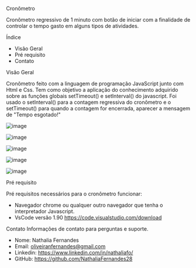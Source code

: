 Cronômetro

Cronômetro regressivo de 1 minuto com botão de iniciar com a finalidade de controlar o tempo gasto em alguns tipos de atividades. 

Índice 
* Visão Geral
* Pré requisito
* Contato

  

Visão Geral 

Cronômetro feito com a linguagem de programação JavaScript junto com Html e Css. Tem como objetivo a aplicação do conhecimento adquirido 
sobre as funções globais setTimeout() e setInterval() do javascript. Foi usado o setInterval() para a contagem regressiva do cronômetro e o setTimeout()
para quando a contagem for encerrada, aparecer a mensagem de "Tempo esgotado!"

![image](https://github.com/NathaliaFernandes28/Stopwatch/assets/88513545/9bc531fa-bc2b-4ac3-a1c6-1a26db5eda07)

![image](https://github.com/NathaliaFernandes28/Stopwatch/assets/88513545/75082fbb-1844-471d-a915-9b16131ada8d)

![image](https://github.com/NathaliaFernandes28/Stopwatch/assets/88513545/fc77fbfc-26c3-4592-961c-00428da40e38)

![image](https://github.com/NathaliaFernandes28/Stopwatch/assets/88513545/e4d19d9b-c0c0-49e5-9002-0c27871d1052)

![image](https://github.com/NathaliaFernandes28/Stopwatch/assets/88513545/05e5bba9-e66d-494b-a618-80e47c8abae7)





Pré requisito 

Pré requisitos necessários para o cronômetro funcionar:
* Navegador chrome ou qualquer outro navegador que tenha o interpretador Javascript.
* VsCode versão 1.90 <link>https://code.visualstudio.com/download</link>

Contato 
Informações de contato para perguntas e suporte.
* Nome: Nathalia Fernandes
* Email: oliveiranfernandes@gmail.com
* Linkedin: <link>https://www.linkedin.com/in/nathaliafo/</link>
* GitHub: <link>https://github.com/NathaliaFernandes28</link>
